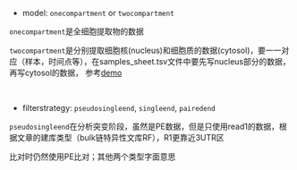 - model: `onecompartment` or `twocompartment`
  
`onecompartment`是全细胞提取物的数据

`twocompartment`是分别提取细胞核(nucleus)和细胞质的数据(cytosol)，要一一对应（样本，时间点等），在samples_sheet.tsv文件中要先写nucleus部分的数据，再写cytosol的数据，
  参考[demo](https://github.com/IMSBCompBio/Halfpipe/blob/main/docs/mocksamplesheet_singleend_twocompartment.tsv)

</br>

- filterstrategy: `pseudosingleend`, `singleend`, `pairedend`

`pseudosingleend`在分析突变阶段，虽然是PE数据，但是只使用read1的数据，根据文章的建库类型（bulk链特异性文库RF），R1更靠近3UTR区

比对时仍然使用PE比对；其他两个类型字面意思

